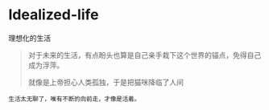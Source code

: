 # Idealized-life  #

理想化的生活  

> 对于未来的生活，有点盼头也算是自己亲手栽下这个世界的锚点，免得自己成为浮萍。  
>
> 就像是上帝担心人类孤独，于是把猫咪降临了人间

```
生活太无聊了，唯有不断的向前走，才像是活着。
```

